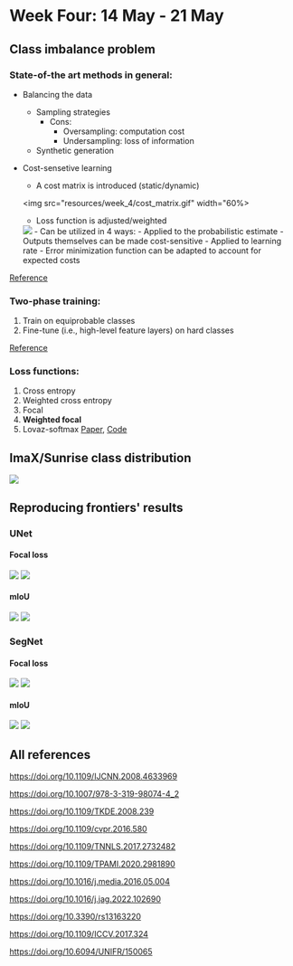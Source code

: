 <h1>Week Four: 14 May - 21 May</h1>

## Class imbalance problem
### State-of-the art methods in general:
-   Balancing the data
    -   Sampling strategies
        -   Cons:
            - Oversampling: computation cost
            - Undersampling: loss of information
    -   Synthetic generation
-   Cost-sensetive learning
    -   A cost matrix is introduced (static/dynamic)

    <img src="resources/week_4/cost_matrix.gif" width="60%>
    
    -   Loss function is adjusted/weighted

    <img src="https://ars.els-cdn.com/content/image/1-s2.0-S0303243422000162-gr1.jpg">
    -   Can be utilized in 4 ways:
        - Applied to the probabilistic estimate
        - Outputs themselves can be made cost-sensitive
        - Applied to learning rate
        - Error minimization function can be adapted to account for expected costs

<a href="https://doi.org/10.1109/TKDE.2008.239" target="_blank">Reference</a>

### Two-phase training:
1. Train on equiprobable classes
2. Fine-tune (i.e., high-level feature layers) on hard classes

<a href="https://doi.org/10.1016/j.media.2016.05.004" target="_blank">Reference</a>

### Loss functions:

1.  Cross entropy
2.  Weighted cross entropy
3.  Focal
4.  **Weighted focal**
5. Lovaz-softmax <a href="https://openaccess.thecvf.com/content_cvpr_2018/papers/Berman_The_LovaSz-Softmax_Loss_CVPR_2018_paper.pdf" target="_blank">Paper</a>, <a href="https://github.com/bermanmaxim/LovaszSoftmax" target="_blank">Code</a>

## ImaX/Sunrise class distribution
<img src="resources/week_4/imax_sunrise_class_dist.svg">

## Reproducing frontiers' results
### UNet
#### Focal loss
<img src="resources/week_4/unet_fl_best_val_1.svg">
<img src="resources/week_4/unet_focal1.svg">

#### mIoU
<img src="resources/week_4/unet_iou_best_val_1.svg">
<img src="resources/week_4/unet_iou1.svg">

### SegNet
#### Focal loss
<img src="resources/week_4/seg_fl_best_val_1.svg">
<img src="resources/week_4/seg_focal1.svg">

#### mIoU
<img src="resources/week_4/seg_iou_best_val_1.svg">
<img src="resources/week_4/seg_iou1.svg">

## All references

https://doi.org/10.1109/IJCNN.2008.4633969

https://doi.org/10.1007/978-3-319-98074-4_2

https://doi.org/10.1109/TKDE.2008.239

https://doi.org/10.1109/cvpr.2016.580

https://doi.org/10.1109/TNNLS.2017.2732482

https://doi.org/10.1109/TPAMI.2020.2981890

https://doi.org/10.1016/j.media.2016.05.004

https://doi.org/10.1016/j.jag.2022.102690

https://doi.org/10.3390/rs13163220

https://doi.org/10.1109/ICCV.2017.324

https://doi.org/10.6094/UNIFR/150065